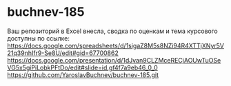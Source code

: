 # buchnev-185
Ваш репозиторий в Excel внесла, сводка по оценкам и тема курсового доступны по ссылке: https://docs.google.com/spreadsheets/d/1sigaZ8M5s8NZi94R4XTTjXNyr5V21q39nhIfr9-Se8U/edit#gid=67700862
https://docs.google.com/presentation/d/1dJvan9CLZMceRECjAOUwTuOSeVG5x5giPiLobkPFtDo/edit#slide=id.gf4f7a9eb46_0_0
https://github.com/YaroslavBuchnev/buchnev-185.git
